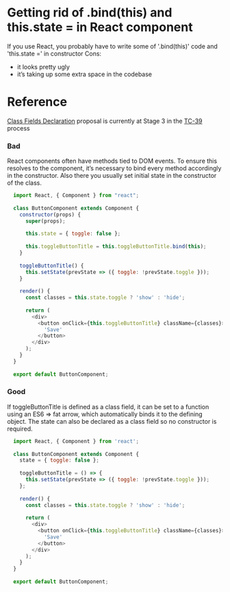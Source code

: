 # Getting rid of .bind(this) and this.state = in React component

If you use React, you probably have to write some of '.bind(this)' code and 'this.state =' in constructor
Cons:
- it looks pretty ugly
- it’s taking up some extra space in the codebase

# Reference
 
[Class Fields Declaration](https://github.com/tc39/proposal-class-fields) proposal is currently at Stage 3 in the [TC-39](https://github.com/tc39/proposals) process

### Bad

React components often have methods tied to DOM events. To ensure this resolves to the component, it’s necessary to bind every method accordingly in the constructor.
Also there you usually set initial state in the constructor of the class.

````javascript
  import React, { Component } from "react";
  
  class ButtonComponent extends Component {
    constructor(props) {
      super(props);
  
      this.state = { toggle: false };
  
      this.toggleButtonTitle = this.toggleButtonTitle.bind(this);
    }
  
    toggleButtonTitle() {
      this.setState(prevState => ({ toggle: !prevState.toggle }));
    }
  
    render() {
      const classes = this.state.toggle ? 'show' : 'hide';
  
      return (
        <div>
          <button onClick={this.toggleButtonTitle} className={classes}>
            'Save'
          </button>
        </div>
      );
    }
  }
  
  export default ButtonComponent;
````

### Good

If toggleButtonTitle is defined as a class field, it can be set to a function using an ES6 => fat arrow, which automatically binds it to the defining object.
The state can also be declared as a class field so no constructor is required.

````javascript
  import React, { Component } from 'react';
  
  class ButtonComponent extends Component {
    state = { toggle: false };
  
    toggleButtonTitle = () => {
      this.setState(prevState => ({ toggle: !prevState.toggle }));
    };
  
    render() {
      const classes = this.state.toggle ? 'show' : 'hide';
  
      return (
        <div>
          <button onClick={this.toggleButtonTitle} className={classes}>
            'Save'
          </button>
        </div>
      );
    }
  }
  
  export default ButtonComponent;
````
